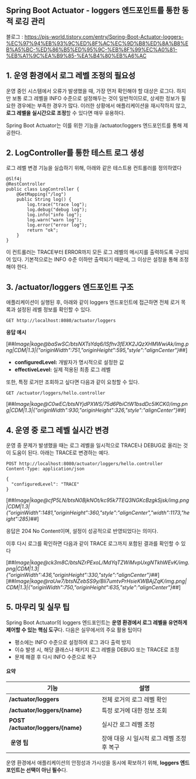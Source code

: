 ## Spring Boot Actuator - loggers 엔드포인트를 통한 동적 로깅 관리

블로그 : https://pjs-world.tistory.com/entry/Spring-Boot-Actuator-loggers-%EC%97%94%EB%93%9C%ED%8F%AC%EC%9D%B8%ED%8A%B8%EB%A5%BC-%ED%86%B5%ED%95%9C-%EB%8F%99%EC%A0%81-%EB%A1%9C%EA%B9%85-%EA%B4%80%EB%A6%AC

## 1\. 운영 환경에서 로그 레벨 조정의 필요성

운영 중인 시스템에서 오류가 발생했을 때, 가장 먼저 확인해야 할 대상은 로그다. 하지만 보통 로그 레벨을 INFO 수준으로 설정해두는 것이 일반적이므로, 상세한 정보가 필요한 경우에는 부족한 경우가 많다. 이러한 상황에서 애플리케이션을 재시작하지 않고, **로그 레벨을 실시간으로 조정**할 수 있다면 매우 유용하다.

Spring Boot Actuator는 이를 위한 기능을 /actuator/loggers 엔드포인트를 통해 제공한다.

## 2\. LogController를 통한 테스트 로그 생성

로그 레벨 변경 기능을 실습하기 위해, 아래와 같은 테스트용 컨트롤러를 정의하였다

```
@Slf4j
@RestController
public class LogController {
    @GetMapping("/log")
    public String log() {
        log.trace("trace log");
        log.debug("debug log");
        log.info("info log");
        log.warn("warn log");
        log.error("error log");
        return "ok";
    }
}
```

이 컨트롤러는 TRACE부터 ERROR까지 모든 로그 레벨의 메시지를 출력하도록 구성되어 있다. 기본적으로는 INFO 수준 이하만 출력되기 때문에, 그 이상은 설정을 통해 조정해야 한다.

## 3\. /actuator/loggers 엔드포인트 구조

애플리케이션이 실행된 후, 아래와 같이 loggers 엔드포인트에 접근하면 전체 로거 목록과 설정된 레벨 정보를 확인할 수 있다.

```
GET http://localhost:8080/actuator/loggers
```

**응답 예시**

[##_Image|kage@baSwSC/btsNXTsYdq6/lSfhv3fEXK2JQzXHMWwiAk/img.png|CDM|1.3|{"originWidth":751,"originHeight":595,"style":"alignCenter"}_##]

-   **configuredLevel:** 개발자가 명시적으로 설정한 값
-   **effectiveLevel:** 실제 적용된 최종 로그 레벨

또한, 특정 로거만 조회하고 싶다면 다음과 같이 요청할 수 있다.

```
GET /actuator/loggers/hello.controller
```

[##_Image|kage@C0wEC/btsNYjdPXWS/75d6PbiCtW1bsdDc5lKCK0/img.png|CDM|1.3|{"originWidth":930,"originHeight":326,"style":"alignCenter"}_##]

## 4\. 운영 중 로그 레벨 실시간 변경

운영 중 문제가 발생했을 때는 로그 레벨을 일시적으로 TRACE나 DEBUG로 올리는 것이 도움이 된다. 아래는 TRACE로 변경하는 예다.

```
POST http://localhost:8080/actuator/loggers/hello.controller
Content-Type: application/json

{
  "configuredLevel": "TRACE"
}
```

[##_Image|kage@cfP5LN/btsN0BjkNOt/kc95k7TEQ3NGKcBzgkSjsk/img.png|CDM|1.3|{"originWidth":1481,"originHeight":360,"style":"alignCenter","width":1173,"height":285}_##]

응답은 204 No Content이며, 설정이 성공적으로 반영되었다는 의미다.

이후 다시 로그를 확인하면 다음과 같이 TRACE 로그까지 포함된 결과를 확인할 수 있다

[##_Image|kage@ck3m8C/btsNZrPExoL/MdYqTZWiMvpUxgNTkhWEvK/img.png|CDM|1.3|{"originWidth":436,"originHeight":330,"style":"alignCenter"}_##][##_Image|kage@raUw7/btsNZebSS9y/Bli7umtvPrHsieKWBAjZqK/img.png|CDM|1.3|{"originWidth":750,"originHeight":635,"style":"alignCenter"}_##]

## 5\. 마무리 및 실무 팁

Spring Boot Actuator의 loggers 엔드포인트는 **운영 환경에서 로그 레벨을 유연하게 제어할 수 있는 핵심 도구**다. 다음은 실무에서의 주요 활용 팁이다

-   평소에는 INFO 수준으로 설정하여 로그 과다 출력 방지
-   이슈 발생 시, 해당 클래스나 패키지 로그 레벨을 DEBUG 또는 TRACE로 조정
-   문제 해결 후 다시 INFO 수준으로 복구

#### **요약**

| **기능** | **설명** |
| --- | --- |
| **/actuator/loggers** | 전체 로거의 로그 레벨 확인 |
| **/actuator/loggers/{name}** | 특정 로거에 대한 정보 조회 |
| **POST /actuator/loggers/{name}** | 실시간 로그 레벨 조정 |
|  **운영 팁** | 장애 대응 시 일시적 로그 레벨 조정 후 복구 |

운영 환경에서 애플리케이션의 안정성과 가시성을 동시에 확보하기 위해, **loggers 엔드포인트는 선택이 아닌 필수**다.
